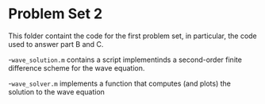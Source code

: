 # Problem Set 2

This folder containt the code for the first problem set, in particular, the code used to answer part B and C. 

-```wave_solution.m``` contains a script implementinds a second-order finite difference scheme for the wave equation.

-```wave_solver.m``` implements a function that computes (and plots) the solution to the wave equation

